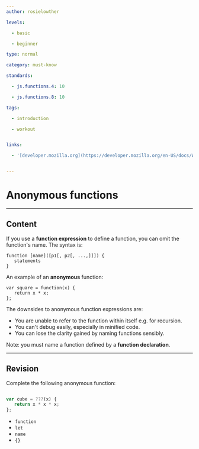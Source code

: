 ```yaml
---
author: rosielowther

levels:

  - basic

  - beginner

type: normal

category: must-know

standards:

  - js.functions.4: 10

  - js.functions.8: 10

tags:

  - introduction

  - workout


links:

  - '[developer.mozilla.org](https://developer.mozilla.org/en-US/docs/Web/JavaScript/Reference/Functions){website}'


---
```


# Anonymous functions

---
## Content

If you use a **function expression** to define a function, you can omit the function's name. The syntax is:
```
function [name]([p1[, p2[, ...,]]]) {
   statements
}
```
An example of an **anonymous** function:
```
var square = function(x) {
   return x * x;
};
```
The downsides to anonymous function expressions are:
* You are unable to refer to the function within itself e.g. for recursion.
* You can't debug easily, especially in minified code.
* You can lose the clarity gained by naming functions sensibly.

Note: you must name a function defined by a **function declaration**.

---
## Revision

Complete the following anonymous function:
```javascript

var cube = ???(x) {
   return x * x * x;
};
```


* `function`
* `let`
* `name`
* `{}`

